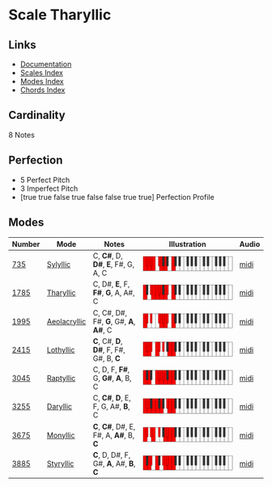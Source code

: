 # Scale Tharyllic

## Links

- [Documentation](README.md)
- [Scales Index](Scales.md)
- [Modes Index](Modes.md)
- [Chords Index](Chords.md)

## Cardinality

8 Notes

## Perfection

- 5 Perfect Pitch
- 3 Imperfect Pitch
- [true true false true false false true true] Perfection Profile

## Modes

| Number | Mode | Notes | Illustration | Audio |
|--------|------|-------|--------------|-------|
| [735](https://ianring.com/musictheory/scales/735) | [Sylyllic](ModeSylyllic.md) | C, **C#**, D, **D#**, **E**, F#, G, A, C | ![CNaturalSylyllic](ModeCNaturalSylyllic.png) | [midi](https://github.com/edipermadi/music/blob/main/docs/ModeCNaturalSylyllic.mid?raw=true) | 
| [1785](https://ianring.com/musictheory/scales/1785) | [Tharyllic](ModeTharyllic.md) | C, D#, **E**, F, **F#**, **G**, A, A#, C | ![CNaturalTharyllic](ModeCNaturalTharyllic.png) | [midi](https://github.com/edipermadi/music/blob/main/docs/ModeCNaturalTharyllic.mid?raw=true) | 
| [1995](https://ianring.com/musictheory/scales/1995) | [Aeolacryllic](ModeAeolacryllic.md) | C, C#, D#, F#, **G**, G#, **A**, **A#**, C | ![CNaturalAeolacryllic](ModeCNaturalAeolacryllic.png) | [midi](https://github.com/edipermadi/music/blob/main/docs/ModeCNaturalAeolacryllic.mid?raw=true) | 
| [2415](https://ianring.com/musictheory/scales/2415) | [Lothyllic](ModeLothyllic.md) | **C**, C#, **D**, **D#**, F, F#, G#, B, **C** | ![CNaturalLothyllic](ModeCNaturalLothyllic.png) | [midi](https://github.com/edipermadi/music/blob/main/docs/ModeCNaturalLothyllic.mid?raw=true) | 
| [3045](https://ianring.com/musictheory/scales/3045) | [Raptyllic](ModeRaptyllic.md) | C, D, F, **F#**, G, **G#**, **A**, B, C | ![CNaturalRaptyllic](ModeCNaturalRaptyllic.png) | [midi](https://github.com/edipermadi/music/blob/main/docs/ModeCNaturalRaptyllic.mid?raw=true) | 
| [3255](https://ianring.com/musictheory/scales/3255) | [Daryllic](ModeDaryllic.md) | C, **C#**, **D**, E, F, G, A#, **B**, C | ![CNaturalDaryllic](ModeCNaturalDaryllic.png) | [midi](https://github.com/edipermadi/music/blob/main/docs/ModeCNaturalDaryllic.mid?raw=true) | 
| [3675](https://ianring.com/musictheory/scales/3675) | [Monyllic](ModeMonyllic.md) | **C**, **C#**, D#, E, F#, A, **A#**, B, **C** | ![CNaturalMonyllic](ModeCNaturalMonyllic.png) | [midi](https://github.com/edipermadi/music/blob/main/docs/ModeCNaturalMonyllic.mid?raw=true) | 
| [3885](https://ianring.com/musictheory/scales/3885) | [Styryllic](ModeStyryllic.md) | **C**, D, D#, F, G#, **A**, A#, **B**, **C** | ![CNaturalStyryllic](ModeCNaturalStyryllic.png) | [midi](https://github.com/edipermadi/music/blob/main/docs/ModeCNaturalStyryllic.mid?raw=true) | 
